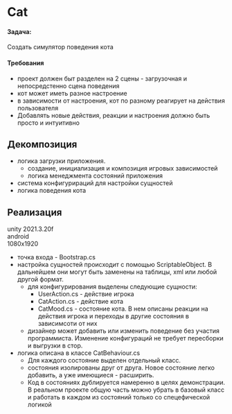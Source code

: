# Cat  
#### Задача:
Создать симулятор поведения кота
#### Требования
- проект должен быт разделен на 2 сцены - загрузочная и непосредстенно сцена поведения  
- кот может иметь разное настроение
- в зависимости от настроения, кот по разному реагирует на действия пользователя
- Добавлять новые действия, реакции и настроения должно быть просто и интуитивно

## Декомпозиция
- логика загрузки приложения. 
  - создание, инициализация и композиция игровых зависимостей
  - логика менеджмента состояний приложения
- система конфигурираций для настройки сущностей
- логика поведения кота

## Реализация
unity 2021.3.20f  
android  
1080x1920  
- точка входа - Bootstrap.cs
- настройка сущностей происходит с помощью ScriptableObject. В дальнейшем они могут быть заменены на таблицы, xml или любой другой формат.
  - для конфигурирования выделены следующие сущности:
    - UserAction.cs - действие игрока
    - CatAction.cs - действие кота
    - CatMood.cs - состояние кота. В нем описаны реакции на действия игрока и переходы в другие состояния в зависимсоти от них
  - дизайнер может добавить или изменить поведение без участия программиста. Изменение конфигураций не требует пересборки и выгрузки в стор.
- логика описана в классе CatBehaviour.cs
  - Для каждого состояние выделен отдельный класс. 
  - состояния изолированы друг от друга. Новое состояние легко добавить, а уже имеющиеся - расширить.
  - Код в состояниях дублируется намеренно в целях демонстрации. В реальном проекте общую часть можно убрать в базовый класс и работать в каждом из состояний только со спецефической логикой
